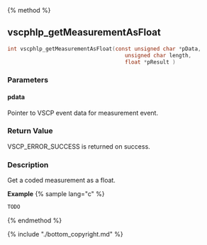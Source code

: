 
{% method %}
## vscphlp_getMeasurementAsFloat

```c
int vscphlp_getMeasurementAsFloat(const unsigned char *pData, 
                                     unsigned char length,
                                     float *pResult )
```

### Parameters

#### pdata
Pointer to VSCP event data for measurement event.

### Return Value
VSCP_ERROR_SUCCESS is returned on success. 

### Description
Get a coded measurement as a float. 

**Example** {% sample lang="c" %}

```c
TODO
```

{% endmethod %}

{% include "./bottom_copyright.md" %}
